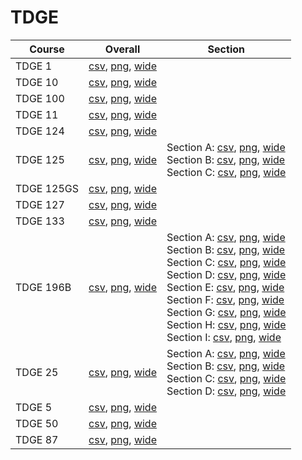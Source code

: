 # TDGE

| Course | Overall | Section |
| ------ | ------- | ------- |
| TDGE 1 | [csv](https://github.com/UCSD-Historical-Enrollment-Data/2024Fall/blob/main/overall/TDGE%201.csv), [png](https://raw.githubusercontent.com/UCSD-Historical-Enrollment-Data/2024Fall/main/plot_overall/TDGE%201.png), [wide](https://raw.githubusercontent.com/UCSD-Historical-Enrollment-Data/2024Fall/main/plot_overall_wide/TDGE%201.png) |  |
| TDGE 10 | [csv](https://github.com/UCSD-Historical-Enrollment-Data/2024Fall/blob/main/overall/TDGE%2010.csv), [png](https://raw.githubusercontent.com/UCSD-Historical-Enrollment-Data/2024Fall/main/plot_overall/TDGE%2010.png), [wide](https://raw.githubusercontent.com/UCSD-Historical-Enrollment-Data/2024Fall/main/plot_overall_wide/TDGE%2010.png) |  |
| TDGE 100 | [csv](https://github.com/UCSD-Historical-Enrollment-Data/2024Fall/blob/main/overall/TDGE%20100.csv), [png](https://raw.githubusercontent.com/UCSD-Historical-Enrollment-Data/2024Fall/main/plot_overall/TDGE%20100.png), [wide](https://raw.githubusercontent.com/UCSD-Historical-Enrollment-Data/2024Fall/main/plot_overall_wide/TDGE%20100.png) |  |
| TDGE 11 | [csv](https://github.com/UCSD-Historical-Enrollment-Data/2024Fall/blob/main/overall/TDGE%2011.csv), [png](https://raw.githubusercontent.com/UCSD-Historical-Enrollment-Data/2024Fall/main/plot_overall/TDGE%2011.png), [wide](https://raw.githubusercontent.com/UCSD-Historical-Enrollment-Data/2024Fall/main/plot_overall_wide/TDGE%2011.png) |  |
| TDGE 124 | [csv](https://github.com/UCSD-Historical-Enrollment-Data/2024Fall/blob/main/overall/TDGE%20124.csv), [png](https://raw.githubusercontent.com/UCSD-Historical-Enrollment-Data/2024Fall/main/plot_overall/TDGE%20124.png), [wide](https://raw.githubusercontent.com/UCSD-Historical-Enrollment-Data/2024Fall/main/plot_overall_wide/TDGE%20124.png) |  |
| TDGE 125 | [csv](https://github.com/UCSD-Historical-Enrollment-Data/2024Fall/blob/main/overall/TDGE%20125.csv), [png](https://raw.githubusercontent.com/UCSD-Historical-Enrollment-Data/2024Fall/main/plot_overall/TDGE%20125.png), [wide](https://raw.githubusercontent.com/UCSD-Historical-Enrollment-Data/2024Fall/main/plot_overall_wide/TDGE%20125.png) | Section A: [csv](https://github.com/UCSD-Historical-Enrollment-Data/2024Fall/blob/main/section/TDGE%20125_A.csv), [png](https://raw.githubusercontent.com/UCSD-Historical-Enrollment-Data/2024Fall/main/plot_section/TDGE%20125_A.png), [wide](https://raw.githubusercontent.com/UCSD-Historical-Enrollment-Data/2024Fall/main/plot_section_wide/TDGE%20125_A.png)<br>Section B: [csv](https://github.com/UCSD-Historical-Enrollment-Data/2024Fall/blob/main/section/TDGE%20125_B.csv), [png](https://raw.githubusercontent.com/UCSD-Historical-Enrollment-Data/2024Fall/main/plot_section/TDGE%20125_B.png), [wide](https://raw.githubusercontent.com/UCSD-Historical-Enrollment-Data/2024Fall/main/plot_section_wide/TDGE%20125_B.png)<br>Section C: [csv](https://github.com/UCSD-Historical-Enrollment-Data/2024Fall/blob/main/section/TDGE%20125_C.csv), [png](https://raw.githubusercontent.com/UCSD-Historical-Enrollment-Data/2024Fall/main/plot_section/TDGE%20125_C.png), [wide](https://raw.githubusercontent.com/UCSD-Historical-Enrollment-Data/2024Fall/main/plot_section_wide/TDGE%20125_C.png) |
| TDGE 125GS | [csv](https://github.com/UCSD-Historical-Enrollment-Data/2024Fall/blob/main/overall/TDGE%20125GS.csv), [png](https://raw.githubusercontent.com/UCSD-Historical-Enrollment-Data/2024Fall/main/plot_overall/TDGE%20125GS.png), [wide](https://raw.githubusercontent.com/UCSD-Historical-Enrollment-Data/2024Fall/main/plot_overall_wide/TDGE%20125GS.png) |  |
| TDGE 127 | [csv](https://github.com/UCSD-Historical-Enrollment-Data/2024Fall/blob/main/overall/TDGE%20127.csv), [png](https://raw.githubusercontent.com/UCSD-Historical-Enrollment-Data/2024Fall/main/plot_overall/TDGE%20127.png), [wide](https://raw.githubusercontent.com/UCSD-Historical-Enrollment-Data/2024Fall/main/plot_overall_wide/TDGE%20127.png) |  |
| TDGE 133 | [csv](https://github.com/UCSD-Historical-Enrollment-Data/2024Fall/blob/main/overall/TDGE%20133.csv), [png](https://raw.githubusercontent.com/UCSD-Historical-Enrollment-Data/2024Fall/main/plot_overall/TDGE%20133.png), [wide](https://raw.githubusercontent.com/UCSD-Historical-Enrollment-Data/2024Fall/main/plot_overall_wide/TDGE%20133.png) |  |
| TDGE 196B | [csv](https://github.com/UCSD-Historical-Enrollment-Data/2024Fall/blob/main/overall/TDGE%20196B.csv), [png](https://raw.githubusercontent.com/UCSD-Historical-Enrollment-Data/2024Fall/main/plot_overall/TDGE%20196B.png), [wide](https://raw.githubusercontent.com/UCSD-Historical-Enrollment-Data/2024Fall/main/plot_overall_wide/TDGE%20196B.png) | Section A: [csv](https://github.com/UCSD-Historical-Enrollment-Data/2024Fall/blob/main/section/TDGE%20196B_A.csv), [png](https://raw.githubusercontent.com/UCSD-Historical-Enrollment-Data/2024Fall/main/plot_section/TDGE%20196B_A.png), [wide](https://raw.githubusercontent.com/UCSD-Historical-Enrollment-Data/2024Fall/main/plot_section_wide/TDGE%20196B_A.png)<br>Section B: [csv](https://github.com/UCSD-Historical-Enrollment-Data/2024Fall/blob/main/section/TDGE%20196B_B.csv), [png](https://raw.githubusercontent.com/UCSD-Historical-Enrollment-Data/2024Fall/main/plot_section/TDGE%20196B_B.png), [wide](https://raw.githubusercontent.com/UCSD-Historical-Enrollment-Data/2024Fall/main/plot_section_wide/TDGE%20196B_B.png)<br>Section C: [csv](https://github.com/UCSD-Historical-Enrollment-Data/2024Fall/blob/main/section/TDGE%20196B_C.csv), [png](https://raw.githubusercontent.com/UCSD-Historical-Enrollment-Data/2024Fall/main/plot_section/TDGE%20196B_C.png), [wide](https://raw.githubusercontent.com/UCSD-Historical-Enrollment-Data/2024Fall/main/plot_section_wide/TDGE%20196B_C.png)<br>Section D: [csv](https://github.com/UCSD-Historical-Enrollment-Data/2024Fall/blob/main/section/TDGE%20196B_D.csv), [png](https://raw.githubusercontent.com/UCSD-Historical-Enrollment-Data/2024Fall/main/plot_section/TDGE%20196B_D.png), [wide](https://raw.githubusercontent.com/UCSD-Historical-Enrollment-Data/2024Fall/main/plot_section_wide/TDGE%20196B_D.png)<br>Section E: [csv](https://github.com/UCSD-Historical-Enrollment-Data/2024Fall/blob/main/section/TDGE%20196B_E.csv), [png](https://raw.githubusercontent.com/UCSD-Historical-Enrollment-Data/2024Fall/main/plot_section/TDGE%20196B_E.png), [wide](https://raw.githubusercontent.com/UCSD-Historical-Enrollment-Data/2024Fall/main/plot_section_wide/TDGE%20196B_E.png)<br>Section F: [csv](https://github.com/UCSD-Historical-Enrollment-Data/2024Fall/blob/main/section/TDGE%20196B_F.csv), [png](https://raw.githubusercontent.com/UCSD-Historical-Enrollment-Data/2024Fall/main/plot_section/TDGE%20196B_F.png), [wide](https://raw.githubusercontent.com/UCSD-Historical-Enrollment-Data/2024Fall/main/plot_section_wide/TDGE%20196B_F.png)<br>Section G: [csv](https://github.com/UCSD-Historical-Enrollment-Data/2024Fall/blob/main/section/TDGE%20196B_G.csv), [png](https://raw.githubusercontent.com/UCSD-Historical-Enrollment-Data/2024Fall/main/plot_section/TDGE%20196B_G.png), [wide](https://raw.githubusercontent.com/UCSD-Historical-Enrollment-Data/2024Fall/main/plot_section_wide/TDGE%20196B_G.png)<br>Section H: [csv](https://github.com/UCSD-Historical-Enrollment-Data/2024Fall/blob/main/section/TDGE%20196B_H.csv), [png](https://raw.githubusercontent.com/UCSD-Historical-Enrollment-Data/2024Fall/main/plot_section/TDGE%20196B_H.png), [wide](https://raw.githubusercontent.com/UCSD-Historical-Enrollment-Data/2024Fall/main/plot_section_wide/TDGE%20196B_H.png)<br>Section I: [csv](https://github.com/UCSD-Historical-Enrollment-Data/2024Fall/blob/main/section/TDGE%20196B_I.csv), [png](https://raw.githubusercontent.com/UCSD-Historical-Enrollment-Data/2024Fall/main/plot_section/TDGE%20196B_I.png), [wide](https://raw.githubusercontent.com/UCSD-Historical-Enrollment-Data/2024Fall/main/plot_section_wide/TDGE%20196B_I.png) |
| TDGE 25 | [csv](https://github.com/UCSD-Historical-Enrollment-Data/2024Fall/blob/main/overall/TDGE%2025.csv), [png](https://raw.githubusercontent.com/UCSD-Historical-Enrollment-Data/2024Fall/main/plot_overall/TDGE%2025.png), [wide](https://raw.githubusercontent.com/UCSD-Historical-Enrollment-Data/2024Fall/main/plot_overall_wide/TDGE%2025.png) | Section A: [csv](https://github.com/UCSD-Historical-Enrollment-Data/2024Fall/blob/main/section/TDGE%2025_A.csv), [png](https://raw.githubusercontent.com/UCSD-Historical-Enrollment-Data/2024Fall/main/plot_section/TDGE%2025_A.png), [wide](https://raw.githubusercontent.com/UCSD-Historical-Enrollment-Data/2024Fall/main/plot_section_wide/TDGE%2025_A.png)<br>Section B: [csv](https://github.com/UCSD-Historical-Enrollment-Data/2024Fall/blob/main/section/TDGE%2025_B.csv), [png](https://raw.githubusercontent.com/UCSD-Historical-Enrollment-Data/2024Fall/main/plot_section/TDGE%2025_B.png), [wide](https://raw.githubusercontent.com/UCSD-Historical-Enrollment-Data/2024Fall/main/plot_section_wide/TDGE%2025_B.png)<br>Section C: [csv](https://github.com/UCSD-Historical-Enrollment-Data/2024Fall/blob/main/section/TDGE%2025_C.csv), [png](https://raw.githubusercontent.com/UCSD-Historical-Enrollment-Data/2024Fall/main/plot_section/TDGE%2025_C.png), [wide](https://raw.githubusercontent.com/UCSD-Historical-Enrollment-Data/2024Fall/main/plot_section_wide/TDGE%2025_C.png)<br>Section D: [csv](https://github.com/UCSD-Historical-Enrollment-Data/2024Fall/blob/main/section/TDGE%2025_D.csv), [png](https://raw.githubusercontent.com/UCSD-Historical-Enrollment-Data/2024Fall/main/plot_section/TDGE%2025_D.png), [wide](https://raw.githubusercontent.com/UCSD-Historical-Enrollment-Data/2024Fall/main/plot_section_wide/TDGE%2025_D.png) |
| TDGE 5 | [csv](https://github.com/UCSD-Historical-Enrollment-Data/2024Fall/blob/main/overall/TDGE%205.csv), [png](https://raw.githubusercontent.com/UCSD-Historical-Enrollment-Data/2024Fall/main/plot_overall/TDGE%205.png), [wide](https://raw.githubusercontent.com/UCSD-Historical-Enrollment-Data/2024Fall/main/plot_overall_wide/TDGE%205.png) |  |
| TDGE 50 | [csv](https://github.com/UCSD-Historical-Enrollment-Data/2024Fall/blob/main/overall/TDGE%2050.csv), [png](https://raw.githubusercontent.com/UCSD-Historical-Enrollment-Data/2024Fall/main/plot_overall/TDGE%2050.png), [wide](https://raw.githubusercontent.com/UCSD-Historical-Enrollment-Data/2024Fall/main/plot_overall_wide/TDGE%2050.png) |  |
| TDGE 87 | [csv](https://github.com/UCSD-Historical-Enrollment-Data/2024Fall/blob/main/overall/TDGE%2087.csv), [png](https://raw.githubusercontent.com/UCSD-Historical-Enrollment-Data/2024Fall/main/plot_overall/TDGE%2087.png), [wide](https://raw.githubusercontent.com/UCSD-Historical-Enrollment-Data/2024Fall/main/plot_overall_wide/TDGE%2087.png) |  |
